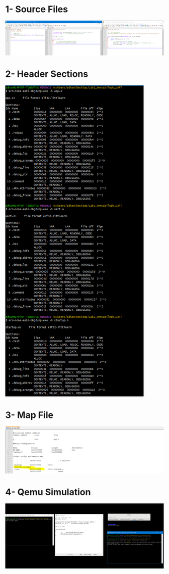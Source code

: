 # 1- Source Files
![Alt text](<Lab2_versatilepb_UART/Screenshots/1. Source files .PNG>)

# 2- Header Sections
![Alt text](<Lab2_versatilepb_UART/Screenshots/4. header sections .PNG>)

# 3- Map File 
![Alt text](<Lab2_versatilepb_UART/Screenshots/8. Map File .PNG>)

# 4- Qemu Simulation
![Alt text](<Lab2_versatilepb_UART/Screenshots/9. Qemu .PNG>)